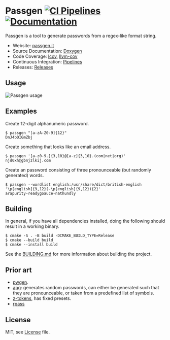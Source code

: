 # Passgen [![CI Pipelines](https://gitlab.com/xfbs/passgen/badges/master/pipeline.svg)](https://gitlab.com/xfbs/passgen/-/pipelines) [![Documentation](https://xfbs.gitlab.io/passgen/badges/docs.svg)](https://passgen.it/docs/index.html)

Passgen is a tool to generate passwords from a regex-like format string.

* Website: [passgen.it](https://passgen.it)
* Source Documentation: [Doxygen](https://passgen.it/docs/index.html)
* Code Coverage: [lcov](https://passgen.it/coverage/lcov), [llvm-cov](https://passgen.it/coverage/llvm-cov)
* Continuous Integration: [Pipelines](https://gitlab.com/xfbs/passgen/pipelines)
* Releases: [Releases](https://passgen.it/releases)

## Usage

![Passgen usage](https://passgen.it/media/usage.svg)

## Examples

Create 12-digit alphanumeric password.

    $ passgen "[a-zA-Z0-9]{12}"
    DnJ4bOIGmZbj

Create something that looks like an email address.

    $ passgen '[a-z0-9.]{3,10}@[a-z]{3,10}.(com|net|org)'
    njd0xh@gbnjzlkij.com

Create an password consisting of three pronounceable (but randomly generated) words.

    $ passgen --wordlist english:/usr/share/dict/british-english '\p[english]{9,12}(-\p[english]{9,12}){2}'
    arapurity-readygoauce-nathundly

## Building

In general, if you have all dependencies installed, doing the following should result in a working binary.

    $ cmake -S . -B build -DCMAKE_BUILD_TYPE=Release
    $ cmake --build build
    $ cmake --install build

See the [BUILDING.md](BUILDING.md) for more information about building the project.

## Prior art

* [pwgen](https://linux.die.net/man/1/pwgen).
* [apg](https://linux.die.net/man/1/apg): generates random passwords, can either be generated such that they are pronounceable, or taken from a predefined list of symbols.
* [z-tokens](https://github.com/volution/z-tokens), has fixed presets.
* [rpass](https://github.com/timkuijsten/rpass)

## License

MIT, see [License](LICENSE.md) file.
